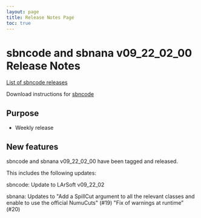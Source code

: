 ```yaml
---
layout: page
title: Release Notes Page
toc: true
---
```


sbncode and sbnana v09_22_02_00 Release Notes
=======================================================================================

[List of sbncode releases](https://github.com/SBNSoftware/SBNSoftware.github.io/tree/master/AnalysisInfrastructure/Releases)

Download instructions for [sbncode]()

Purpose
---------------------------------------------------

* Weekly release

New features
---------------------------------------------------

sbncode and sbnana v09_22_02_00 have been tagged and released. 


This includes the following updates:


sbncode:
Update to LArSoft  v09_22_02


sbnana:
Updates to "Add a SpillCut argument to all the relevant classes and enable to use the official NumuCuts"  (#19)
"Fix of warnings at runtime” (#20)
